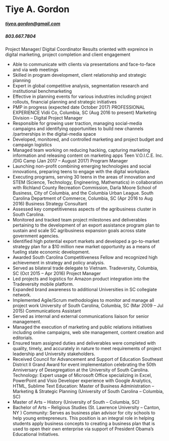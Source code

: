 # Tiye A. Gordon
##### tiyea.gordon@gmail.com 
##### 803.667.7804 
Project Manager/ Digital Coordinator
Results oriented with expreince in digital marketing, project completion and client engagement
- Able to communicate with clients via presentations and face-to-face and via web meetings
- Skilled in program development, client relationship and strategic planning
- Expert in global competitive analysis, segmentation research and institutional benchmarketing
- Effective in planning events for various industries including project rollouts, financial planning and strategic initiatives
- PMP in progress (expected date October 2017)
PROFESSIONAL EXPERIENCE
Vidii Co, Columbia, SC (Aug 2016 to present)
Marketing Division – Digital Project Manager
- Responsible for growing user traction, managing social-media campaigns and identifying opportunities to build new channels /partnerships in
the digital-media space
- Developed, monitored, and controlled marketing and project budget and campaign logistics
- Managed team working on reducing hacking, capturing marketing information and releasing content on marketing apps
Teen V.O.I.C.E. Inc. /DIG Camp (Jan 2017 – August 2017)
Program Manager
- Launching non-profit combining emerging technologies and social innovations, preparing teens to engage with the digital workplace.
- Executing programs, serving 30 teens in the areas of innovation and STEM (Science, Technology, Engineering, Mathematics) in collaboration
with Richland County Recreation Commission, Darla Moore School of Business, City of Columbia, and the Columbia Urban League.
South Carolina Department of Commerce, Columbia, SC (Apr 2016 to Aug 2016)
Business Strategy Consultant
- Assessed key competitiveness aspects of the agribusiness cluster in South Carolina.
- Monitored and tracked team project milestones and deliverables pertaining to the development of an export assistance program plan to
sustain and scale SC agribusiness expansion goals across state government agencies.
- Identified high potential export markets and developed a go-to-market strategy plan for a $10 million new market opportunity as a means of
fueling state economic development.
- Awarded South Carolina Competitiveness Fellow and recognized high achievement in strategy and policy analysis.
- Served as bilateral trade delegate to Vietnam.
Tradeversity, Columbia, SC (Oct 2015 – Apr 2016)
Project Manager
- Led projects and logistics for Amazon product integration into the Tradeversity mobile platform.
- Expanded brand awareness to additional Universities in SC collegiate network.
- Implemented Agile/Scrum methodologies to monitor and manage all project work
University of South Carolina, Columbia, SC (Mar 2009 – Jul 2015)
Communications Assistant
- Served as internal and external communications liaison for senior management.
- Managed the execution of marketing and public relations initiatives including online campaigns, web site management, content creation and
editorials.
- Ensured team assigned duties and deliverables were completed with quality, timely, and accurately in nature to meet requirements of project
leadership and University stakeholders.
- Received Council for Advancement and Support of Education Southeast District II Grand Award for event implementation celebrating the
50th Anniversary of Desegregation at the University of South Carolina.
Technology: Expert usage of Microsoft Office specializing in Excel, PowerPoint and Visio
Developer experience with Google Analytics, HTML, Sublime Text
Education: Master of Business Administration – Marketing & Strategic Planning (University of South Carolina – Columbia, SC)
- Master of Arts – History (University of South – Columbia, SC)
- Bachelor of Arts – Religious Studies (St. Lawrence University – Canton, NY )
Community: Serves as business plan advisor for city schools to help young entrepreneurs. This position is an integral role in helping students
apply business concepts to creating a business plan that is used to open their own enterprise via support of President Obama’s
Educational Initiatives.

